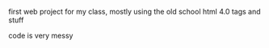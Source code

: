first web project for my class, mostly using the old school html 4.0 tags and stuff

code is very messy
